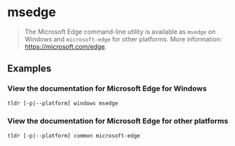 # msedge

> The Microsoft Edge command-line utility is available as `msedge` on Windows and `microsoft-edge` for other platforms. More information: <https://microsoft.com/edge>.

## Examples

### View the documentation for Microsoft Edge for Windows

```bash
tldr [-p|--platform] windows msedge
```

### View the documentation for Microsoft Edge for other platforms

```bash
tldr [-p|--platform] common microsoft-edge
```
